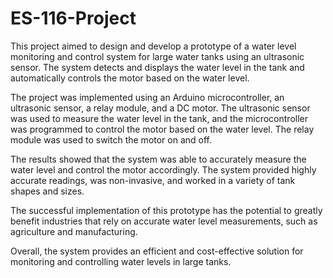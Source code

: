 # ES-116-Project

This project aimed to design and develop a prototype of a water level monitoring and control system for large water tanks using an ultrasonic sensor. The system detects and displays the water level in the tank and automatically controls the motor based on the water level.

The project was implemented using an Arduino microcontroller, an ultrasonic sensor, a relay module, and a DC motor. The ultrasonic sensor was used to measure the water level in the tank, and the microcontroller was programmed to control the motor based on the water level. The relay module was used to switch the motor on and off.

The results showed that the system was able to accurately measure the water level and control the motor accordingly. The system provided highly accurate readings, was non-invasive, and worked in a variety of tank shapes and sizes.

The successful implementation of this prototype has the potential to greatly benefit industries that rely on accurate water level measurements, such as agriculture and manufacturing.

Overall, the system provides an efficient and cost-effective solution for monitoring and controlling water levels in large tanks.
